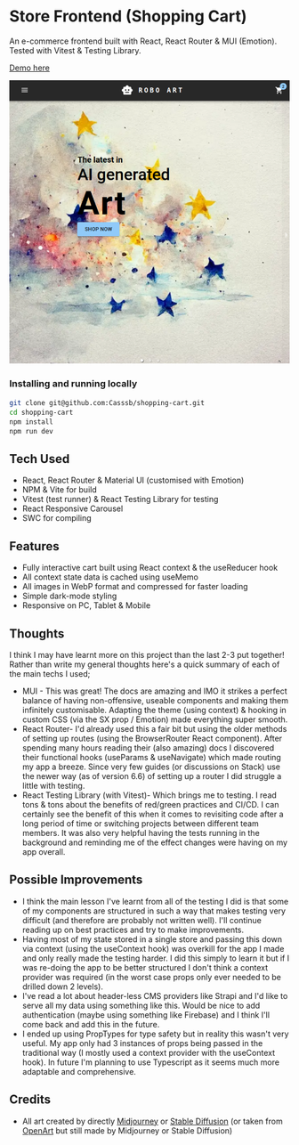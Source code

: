  # Store Frontend (Shopping Cart)

An e-commerce frontend built with React, React Router & MUI (Emotion). Tested with Vitest & Testing Library.

[Demo here](https://casshopfrontend.netlify.app//)

![Image of live version](./public/mainPage.png)

### Installing and running locally

```bash
git clone git@github.com:Casssb/shopping-cart.git
cd shopping-cart
npm install
npm run dev
```

## Tech Used
* React, React Router & Material UI (customised with Emotion)
* NPM & Vite for build
* Vitest (test runner) & React Testing Library for testing
* React Responsive Carousel
* SWC for compiling

## Features
* Fully interactive cart built using React context & the useReducer hook
* All context state data is cached using useMemo
* All images in WebP format and compressed for faster loading
* Simple dark-mode styling
* Responsive on PC, Tablet & Mobile

## Thoughts
I think I may have learnt more on this project than the last 2-3 put together! Rather than write my general thoughts here's a quick summary of each of the main techs I used;
* MUI - This was great! The docs are amazing and IMO it strikes a perfect balance of having non-offensive, useable components and making them infinitely customisable. Adapting the theme (using context) & hooking in custom CSS (via the SX prop / Emotion) made everything super smooth.
* React Router- I'd already used this a fair bit but using the older methods of setting up routes (using the BrowserRouter React component). After spending many hours reading their (also amazing) docs I discovered their functional hooks (useParams & useNavigate) which made routing my app a breeze. Since very few guides (or discussions on Stack) use the newer way (as of version 6.6) of setting up a router I did struggle a little with testing.
* React Testing Library (with Vitest)- Which brings me to testing. I read tons & tons about the benefits of red/green practices and CI/CD. I can certainly see the benefit of this when it comes to revisiting code after a long period of time or switching projects between different team members. It was also very helpful having the tests running in the background and reminding me of the effect changes were having on my app overall. 

## Possible Improvements
* I think the main lesson I've learnt from all of the testing I did is that some of my components are structured in such a way that makes testing very difficult (and therefore are probably not written well). I'll continue reading up on best practices and try to make improvements.
* Having most of my state stored in a single store and passing this down via context (using the useContext hook) was overkill for the app I made and only really made the testing harder. I did this simply to learn it but if I was re-doing the app to be better structured I don't think a context provider was required (in the worst case props only ever needed to be drilled down 2 levels).
* I've read a lot about header-less CMS providers like Strapi and I'd like to serve all my data using something like this. Would be nice to add authentication (maybe using something like Firebase) and I think I'll come back and add this in the future.
* I ended up using PropTypes for type safety but in reality this wasn't very useful. My app only had 3 instances of props being passed in the traditional way (I mostly used a context provider with the useContext hook). In future I'm planning to use Typescript as it seems much more adaptable and comprehensive.

## Credits
* All art created by directly [Midjourney](https://midjourney.com/home/?callbackUrl=%2Fapp%2F) or [Stable Diffusion](https://stablediffusionweb.com/) (or taken from [OpenArt](https://openart.ai/) but still made by Midjourney or Stable Diffusion)